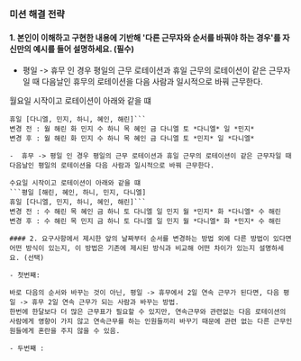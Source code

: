 ### 미션 해결 전략

#### 1. 본인이 이해하고 구현한 내용에 기반해 '다른 근무자와 순서를 바꿔야 하는 경우'를 자신만의 예시를 들어 설명하세요. (필수)

- 평일 -> 휴무 인 경우 평일의 근무 로테이션과 휴일 근무의 로테이션이 같은 근무자일 때 다음날인 휴무의 로테이션을 다음 사람과 일시적으로 바꿔 근무한다.

월요일 시작이고 로테이션이 아래와 같을 떄
```평일 [해린, 민지, 하니, 혜인, 다니엘] 
휴일 [다니엘, 민지, 하니, 혜인, 해린]```
변경 전 : 월 해린 화 민지 수 하니 목 혜인 금 다니엘 토 *다니엘* 일 *민지*
변경 후 : 월 해린 화 민지 수 하니 목 혜인 금 다니엘 토 *민지* 일 *다니엘*

-  휴무 -> 평일 인 경우 평일의 근무 로테이션과 휴일 근무의 로테이션이 같은 근무자일 때 다음날인 평일의 로테이션을 다음 사람과 일시적으로 바꿔 근무한다.

수요일 시작이고 로테이션이 아래와 같을 떄
```평일 [해린, 혜인, 하니, 민지, 다니엘] 
휴일 [다니엘, 민지, 하니, 혜인, 해린]```
변경 전 : 수 해린 목 혜인 금 하니 토 다니엘 일 민지 월 *민지* 화 *다니엘* 수 해린
변경 후 : 수 해린 목 민지 금 하니 토 다니엘 일 민지 월 *다니엘* 화 *민지* 수 해린

#### 2. 요구사항에서 제시한 앞의 날짜부터 순서를 변경하는 방법 외에 다른 방법이 있다면 어떤 방식이 있는지, 이 방법은 기존에 제시된 방식과 비교해 어떤 차이가 있는지 설명하세요. (선택)

- 첫번째:

바로 다음의 순서와 바꾸는 것이 아닌, 평일 -> 휴무에서 2일 연속 근무가 된다면, 다음 평일 -> 휴무 2일 연속 근무가 되는 사람과 바꾸는 방법.
한번에 한달보다 더 많은 근무표가 필요할 수 있지만, 연속근무와 관련없는 다음 로테이션의 사람에게 영향이 가지 않고 연속근무를 하는 인원들끼리 바꾸기 때문에 관련 없는 다른 근무인원들에게 혼란을 주지 않을 수 있음.

- 두번째 :
